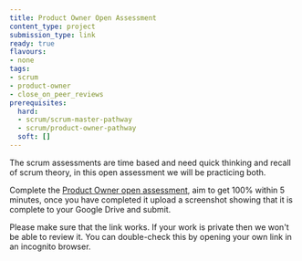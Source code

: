 ```yaml
---
title: Product Owner Open Assessment
content_type: project
submission_type: link
ready: true
flavours:
- none
tags:
- scrum
- product-owner
- close_on_peer_reviews
prerequisites:
  hard:
  - scrum/scrum-master-pathway
  - scrum/product-owner-pathway
  soft: []
---
```


The scrum assessments are time based and need quick thinking and recall of scrum theory, in this open assessment we will be practicing both.

Complete the [Product Owner open assessment](https://www.scrum.org/open-assessments/product-owner-open), aim to get 100% within 5 minutes, once you have completed it upload a screenshot showing that it is complete to your Google Drive and submit.

Please make sure that the link works. If your work is private then we won't be able to review it. You can double-check this by opening your own link in an incognito browser.  